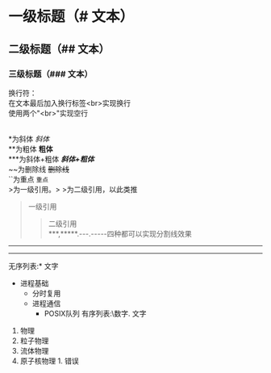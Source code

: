 # 一级标题（# 文本）
## 二级标题（## 文本）
### 三级标题（### 文本）

换行符：<br>
在文本最后加入换行标签\<br\>实现换行<br>
使用两个"\<br\>"实现空行<br><br>

\*为斜体
*斜体*<br>
\*\*为粗体
**粗体**<br>
\*\*\*为斜体+粗体
***斜体+粗体***<br>
\~\~为删除线
~~删除线~~<br>
\`\`为重点
`重点`<br>
\>为一级引用。\> \>为二级引用，以此类推<br>
> 一级引用<br>
> > 二级引用<br>
\*\*\*,\*\*\*\*\*.\-\-\-.\-\-\-\-\-四种都可以实现分割线效果<br>
---
-----
无序列表:\* 文字<br>
* 进程基础
  * 分时复用
  * 进程通信
    * POSIX队列
有序列表:\数字. 文字<br>
1. 物理
  1. 粒子物理
  2. 流体物理
  3. 原子核物理
    1. 错误
